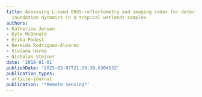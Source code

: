 ```yaml
---
title: Assessing L-band GNSS-reflectometry and imaging radar for detecting sub-canopy
  inundation dynamics in a tropical wetlands complex
authors:
- Katherine Jensen
- Kyle McDonald
- Erika Podest
- Nereida Rodriguez-Alvarez
- Viviana Horna
- Nicholas Steiner
date: '2018-01-01'
publishDate: '2025-02-07T21:39:39.630453Z'
publication_types:
- article-journal
publication: '*Remote Sensing*'
---
```

